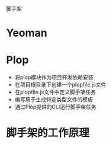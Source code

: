 脚手架

# Yeoman 

# Plop
- 将plop模块作为项目开发依赖安装
- 在项目根目录下创建一个plopfile.js文件
- 在plopfile.js文件中定义脚手架任务
- 编写用于生成特定类型文件的模板
- 通过Plop提供的CLI运行脚手架任务

# 脚手架的工作原理

